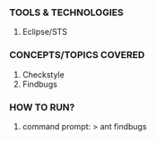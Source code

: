 ### TOOLS & TECHNOLOGIES
  1. Eclipse/STS

### CONCEPTS/TOPICS COVERED
  1. Checkstyle
  2. Findbugs

### HOW TO RUN?
  1. command prompt: > ant findbugs
